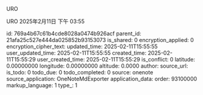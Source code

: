 URO

URO
2025年2月11日
下午 03:55


id: 769a4b67c61b4cde8028a0474b926acf
parent_id: 21afa25c527e444da025852b93153073
is_shared: 0
encryption_applied: 0
encryption_cipher_text: 
updated_time: 2025-02-11T15:55:55
user_updated_time: 2025-02-11T15:55:55
created_time: 2025-02-11T15:55:29
user_created_time: 2025-02-11T15:55:29
is_conflict: 0
latitude: 0.00000000
longitude: 0.00000000
altitude: 0.0000
author: 
source_url: 
is_todo: 0
todo_due: 0
todo_completed: 0
source: onenote
source_application: OneNoteMdExporter
application_data: 
order: 93100000
markup_language: 1
type_: 1